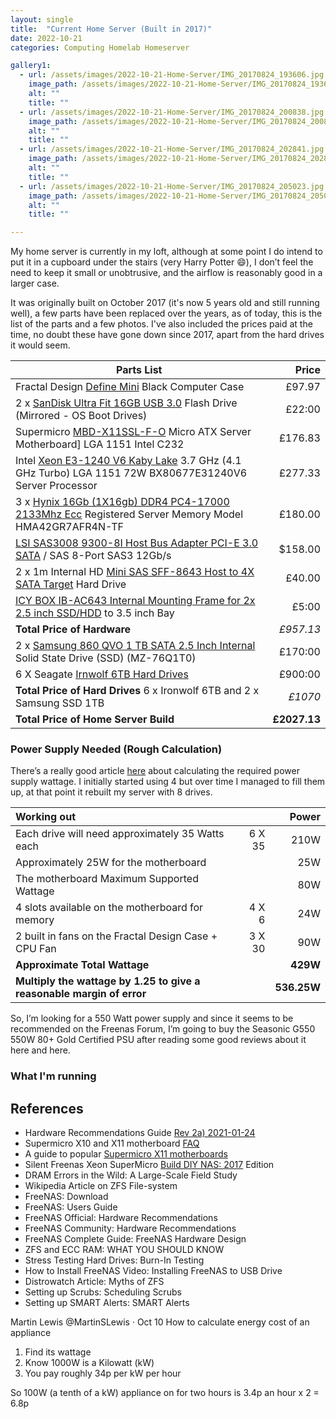 ```yaml
---
layout: single
title:  "Current Home Server (Built in 2017)"
date: 2022-10-21
categories: Computing Homelab Homeserver

gallery1:
  - url: /assets/images/2022-10-21-Home-Server/IMG_20170824_193606.jpg
    image_path: /assets/images/2022-10-21-Home-Server/IMG_20170824_193606.jpg
    alt: ""
    title: ""
  - url: /assets/images/2022-10-21-Home-Server/IMG_20170824_200838.jpg
    image_path: /assets/images/2022-10-21-Home-Server/IMG_20170824_200838.jpg
    alt: ""
    title: ""
  - url: /assets/images/2022-10-21-Home-Server/IMG_20170824_202841.jpg 
    image_path: /assets/images/2022-10-21-Home-Server/IMG_20170824_202841.jpg
    alt: ""
    title: ""
  - url: /assets/images/2022-10-21-Home-Server/IMG_20170824_205023.jpg
    image_path: /assets/images/2022-10-21-Home-Server/IMG_20170824_205023.jpg
    alt: ""
    title: ""

---
```


My home server is currently in my loft, although at some point I do intend to put it in a cupboard under the stairs (very Harry Potter :smile:), I don’t feel the need to keep it small or unobtrusive, and the airflow is reasonably good in a larger case.

It was originally built on October 2017 (it's now 5 years old and still running well), a few parts have been replaced over the years, as of today, this is the list of the parts and a few photos. I've also included the prices paid at the time, no doubt these have gone down since 2017, apart from the hard drives it would seem.

| **Parts List** | **Price** |
|-|-:|
|Fractal Design [Define Mini](https://www.quietpc.com/fd-define-mini) Black Computer Case | £97.97 |
|2 x [SanDisk Ultra Fit 16GB USB 3.0](https://www.amazon.co.uk/SanDisk-Ultra-Flash-Drive-Read/dp/B077Y149DL) Flash Drive  (Mirrored - OS Boot Drives)  |             £22:00|
| Supermicro [MBD-X11SSL-F-O](https://www.supermicro.com/en/products/motherboard/X11SSL-F?locale=en) Micro ATX Server Motherboard] LGA 1151 Intel C232 | £176.83  |
|Intel [Xeon E3-1240 V6 Kaby Lake](https://www.intel.co.uk/content/www/uk/en/products/sku/97469/intel-xeon-processor-e31240-v6-8m-cache-3-70-ghz/specifications.html) 3.7 GHz (4.1 GHz Turbo) LGA 1151 72W BX80677E31240V6 Server Processor| £277.33  |
|3 x [Hynix 16Gb (1X16gb) DDR4 PC4-17000 2133Mhz Ecc](https://www.amazon.co.uk/Hynix-PC4-17000-2133Mhz-Registered-HMA42GR7AFR4N-TF/dp/B01KWAK818) Registered Server Memory Model HMA42GR7AFR4N-TF |£180.00 |
| [LSI SAS3008 9300-8I Host Bus Adapter PCI-E 3.0 SATA](https://www.ebay.co.uk/itm/292817216479?hash=item442d4423df:g:HHkAAOSwXEdaX2BV&amdata=enc%3AAQAHAAABEMTg4sIJyr3FgZdPBtO%2Bn24Ggypzcw1XkrzIJTnDQfhqBgfz5%2BTmHALboN91AY%2BoweYQp6Axe0rw7D4WFs7pF7JW8mYqh3lXI8Jzo9Pu3eRD7hY9i%2B2CaE5IgCZ0ooBFWNUyCOdeNddQ5s1ZabL%2BIIxF80vW1SJQR7OXYl%2FCHotzGwMSrv5eg%2BV%2F4ItYHDt%2FB80qBooPsYDIzUHLiXFNO61xaHYcgPy%2FpsMgeGlx%2B5QkDvJqV9ZiJE7ypM3LbwQ7tMZDv3bwPFOKCWYlNiK21RTEmTRKoJBi%2FolMW2UnsmiSO01rEk2AxhBTzFYLjTMjlOpSN8VmbJbh3X%2FhOka4DPaVPi3Hqbb3t6s9VTismsK7%7Ctkp%3ABFBMqoHF1YBh) / SAS 8-Port SAS3 12Gb/s | $158.00 |
| 2 x 1m Internal HD [Mini SAS SFF-8643 Host to 4X SATA Target](https://www.ebay.co.uk/itm/165583185427?hash=item268d86e613:g:ayYAAOSwJIpi1HXn&amdata=enc%3AAQAHAAAA8BBaRCDtoLjwU3MrchiQ%2F%2B%2Fe%2Fa6BEYTVODL7pzQ68n2Yfc0nRj7b5K%2FYiKcNkJt1vunQYwnLmKjqc%2BgmKPAldsx%2BAEl6ZJ%2BDWxPe5AABOsyT28HjlYuJuvK4FZTIVGL7uXuLbjZTOCaSz1deAONc86GOTOwntELbibkqSCOqsGu6u99Pi4W%2FlkKKL7BFR4ruXHLewxbrr3nh5VQIF7Y99eLXE4w6YSkJ6BQQDPhtlu0LVMY%2B%2BC5BwKO2CISoq1jyQK2%2FZjxaMmTOus7LdcKs9Cd68qOqfSIlbUnJljQ%2FJYQZQ1HAYdte7UMxSFm4769T%2FQ%3D%3D%7Ctkp%3ABFBMko2r1YBh) Hard Drive | £40.00 |
|[ICY BOX IB-AC643 Internal Mounting Frame for 2x 2.5 inch SSD/HDD](https://www.amazon.co.uk/IB-AC643-Internal-Mounting-Frame-inch/dp/B00NPZR4YC/ref=sr_1_1?crid=3OSIG92D7LM3D&keywords=ICY+BOX+IB-AC643+Internal+Mounting+Frame&qid=1666539252&sprefix=icy+box+ib-ac643+internal+mounting+frame%2Caps%2C150&sr=8-1) to 3.5 inch Bay| £5:00|
| **Total Price of Hardware** | *£957.13* |
| 2 x [Samsung 860 QVO 1 TB SATA 2.5 Inch Internal](https://www.amazon.co.uk/gp/product/B07KSHCG3R/ref=ppx_yo_dt_b_search_asin_title?ie=UTF8&psc=1) Solid State Drive (SSD) (MZ-76Q1T0) | £170:00|
| 6 X Seagate [Irnwolf 6TB Hard Drives](https://www.amazon.co.uk/Seagate-IronWolf-Internal-Hard-Drive/dp/B085Z4P89R/ref=sr_1_1?crid=31WEEVONEAX6V&keywords=seagate+ironwolf+6tb&qid=1666293923&qu=eyJxc2MiOiIzLjI5IiwicXNhIjoiMi43MyIsInFzcCI6IjIuMzgifQ%3D%3D&s=computers&sprefix=seagate+irnwo+6tb%2Ccomputers%2C68&sr=1-1) | £900:00 |
| **Total Price of Hard Drives** 6 x Ironwolf 6TB and 2 x Samsung SSD 1TB | *£1070* |
| **Total Price of Home Server Build** | **£2027.13** |

### Power Supply Needed (Rough Calculation)

There’s a really good article [here](https://forums.freenas.org/index.php?threads/proper-power-supply-sizing-guidance.38811/&sa=D&source=editors&ust=1666005686712431&usg=AOvVaw3fWtXxbU1ao3xzj10ko_LA) about calculating the required power supply wattage. I initially started using 4 but over time I managed to fill them up, at that point it rebuilt my server with 8 drives.

| Working out | | Power|
|:-|-:|-:|
| Each drive will need approximately 35 Watts each |                6 X 35    |     210W |
| Approximately 25W for the motherboard | |                                          25W |
| The motherboard Maximum Supported Wattage | |                                      80W |
| 4 slots available on the motherboard for memory |             4 X 6         |      24W |
| 2 built in fans on the Fractal Design Case + CPU Fan  |      3 X 30         |      90W |
| **Approximate Total Wattage** | |                                             **429W** |
| **Multiply the wattage by 1.25 to give a reasonable margin of error** | |  **536.25W** |

So, I’m looking for a 550 Watt power supply and since it seems to be recommended on the Freenas Forum, I’m going to buy the Seasonic G550 550W 80+ Gold Certified PSU after reading some good reviews about it here and here.

### What I'm running

## References

* Hardware Recommendations Guide [Rev 2a) 2021-01-24](https://www.truenas.com/community/resources/hardware-recommendations-guide.12/download)
* Supermicro X10 and X11 motherboard [FAQ](https://www.truenas.com/community/resources/supermicro-x10-and-x11-motherboard-faq.5/)
* A guide to popular [Supermicro X11 motherboards](https://www.truenas.com/community/resources/so-you%E2%80%99ve-decided-to-buy-a-supermicro-x11-xeon-e3-v5-6-board.13/)
* Silent Freenas Xeon SuperMicro [Build DIY NAS: 2017](https://blog.briancmoses.com/2017/03/diy-nas-2017-edition.html) Edition
* DRAM Errors in the Wild: A Large-Scale Field Study
* Wikipedia Article on ZFS File-system
* FreeNAS: Download
* FreeNAS: Users Guide
* FreeNAS Official: Hardware Recommendations
* FreeNAS Community: Hardware Recommendations
* FreeNAS Complete Guide: FreeNAS Hardware Design
* ZFS and ECC RAM: WHAT YOU SHOULD KNOW
* Stress Testing Hard Drives: Burn-In Testing
* How to Install FreeNAS Video: Installing FreeNAS to USB Drive
* Distrowatch Article: Myths of ZFS
* Setting up Scrubs: Scheduling Scrubs
* Setting up SMART Alerts: SMART Alerts

Martin Lewis
@MartinSLewis
·
Oct 10
How to calculate energy cost of an appliance

1. Find its wattage
2. Know 1000W is a Kilowatt (kW)
3. You pay roughly 34p per kW per hour

So 100W (a tenth of a kW) appliance on for two hours is 3.4p an hour x 2 = 6.8p
